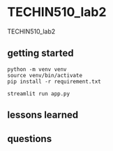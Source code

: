 # TECHIN510_lab2
TECHIN510_lab2
## getting started 


```
python -m venv venv
source venv/bin/activate
pip install -r requirement.txt

streamlit run app.py
```

## lessons learned
## questions
